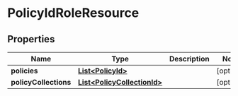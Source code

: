 

# PolicyIdRoleResource


## Properties

Name | Type | Description | Notes
------------ | ------------- | ------------- | -------------
**policies** | [**List&lt;PolicyId&gt;**](PolicyId.md) |  |  [optional]
**policyCollections** | [**List&lt;PolicyCollectionId&gt;**](PolicyCollectionId.md) |  |  [optional]



